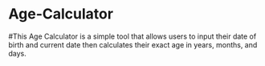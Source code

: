 # Age-Calculator

#This Age Calculator is a simple tool that allows users to input their date of birth and current date then  calculates their exact age in years, months, and days.
